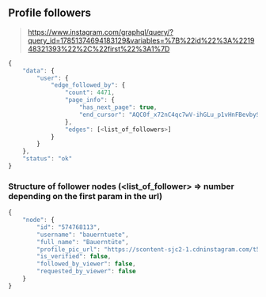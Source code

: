 ## Profile followers
> https://www.instagram.com/graphql/query/?query_id=17851374694183129&variables=%7B%22id%22%3A%221948321393%22%2C%22first%22%3A1%7D

```js
{
    "data": {
        "user": {
            "edge_followed_by": {
                "count": 4471,
                "page_info": {
                    "has_next_page": true,
                    "end_cursor": "AQC0f_x72nC4qc7wV-ihGLu_p1vHnFBevbySgkJ6HXsevQG9ECO1V27ekOcCLqGbkRtEEjN__kPlVH5Qwftkl1u79GDG_ox40CD2pLAKJV_3Mg"
                },
                "edges": [<list_of_followers>]
            }
        }
    },
    "status": "ok"
}
```

### Structure of follower nodes (<list_of_follower> => number depending on the first param in the url)
```js
{
    "node": {
        "id": "574768113",
        "username": "bauerntuete",
        "full_name": "Bauerntüte",
        "profile_pic_url": "https://scontent-sjc2-1.cdninstagram.com/t51.2885-19/s150x150/12357309_1675312869382759_451960668_a.jpg",
        "is_verified": false,
        "followed_by_viewer": false,
        "requested_by_viewer": false
    }
}
```
